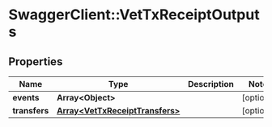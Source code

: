 # SwaggerClient::VetTxReceiptOutputs

## Properties
Name | Type | Description | Notes
------------ | ------------- | ------------- | -------------
**events** | **Array&lt;Object&gt;** |  | [optional] 
**transfers** | [**Array&lt;VetTxReceiptTransfers&gt;**](VetTxReceiptTransfers.md) |  | [optional] 


